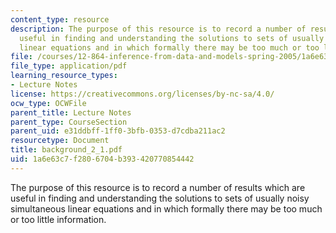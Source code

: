 ```yaml
---
content_type: resource
description: The purpose of this resource is to record a number of results which are
  useful in finding and understanding the solutions to sets of usually noisy simultaneous
  linear equations and in which formally there may be too much or too little information.
file: /courses/12-864-inference-from-data-and-models-spring-2005/1a6e63c7f2806704b393420770854442_background_2_1.pdf
file_type: application/pdf
learning_resource_types:
- Lecture Notes
license: https://creativecommons.org/licenses/by-nc-sa/4.0/
ocw_type: OCWFile
parent_title: Lecture Notes
parent_type: CourseSection
parent_uid: e31ddbff-1ff0-3bfb-0353-d7cdba211ac2
resourcetype: Document
title: background_2_1.pdf
uid: 1a6e63c7-f280-6704-b393-420770854442
---
```

The purpose of this resource is to record a number of results which are useful in finding and understanding the solutions to sets of usually noisy simultaneous linear equations and in which formally there may be too much or too little information.